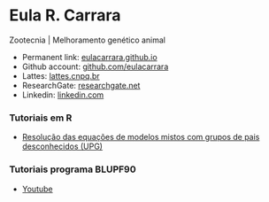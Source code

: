 # Eula R. Carrara  

Zootecnia | Melhoramento genético animal  

- Permanent link: [eulacarrara.github.io](https://eulacarrara.github.io)  
- Github account: [github.com/eulacarrara](https://github.com/eulacarrara/)  
- Lattes: [lattes.cnpq.br](http://lattes.cnpq.br/5199216087123978)  
- ResearchGate: [researchgate.net](http://www.researchgate.net/profile/Eula-Carrara)  
- Linkedin: [linkedin.com](https://www.linkedin.com/in/eulacarrara/)  

### Tutoriais em R  
- [Resolução das equações de modelos mistos com grupos de pais desconhecidos (UPG)](MME_UPG.html)  

### Tutoriais programa BLUPF90  
- [Youtube](https://www.youtube.com/@deltagplus)  
